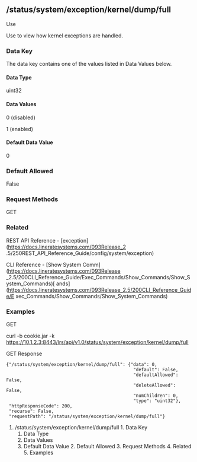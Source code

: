 ## /status/system/exception/kernel/dump/full

Use

Use to view how kernel exceptions are handled.

### Data Key

The data key contains one of the values listed in Data Values below.

#### Data Type

uint32

#### Data Values

0 (disabled)

1 (enabled)

#### Default Data Value

0

### Default Allowed

False

### Request Methods

GET

### Related

REST API Reference - [exception](https://docs.lineratesystems.com/093Release_2
.5/250REST_API_Reference_Guide/config/system/exception)

CLI Reference - [Show System Comm](https://docs.lineratesystems.com/093Release
_2.5/200CLI_Reference_Guide/Exec_Commands/Show_Commands/Show_System_Commands)[
ands](https://docs.lineratesystems.com/093Release_2.5/200CLI_Reference_Guide/E
xec_Commands/Show_Commands/Show_System_Commands)

### Examples

GET

curl -b cookie.jar -k
https://10.1.2.3:8443/lrs/api/v1.0/status/system/exception/kernel/dump/full

GET Response

    
    
    {"/status/system/exception/kernel/dump/full": {"data": 0,
                                                    "default": False,
                                                    "defaultAllowed": False,
                                                    "deleteAllowed": False,
                                                    "numChildren": 0,
                                                    "type": "uint32"},
     "httpResponseCode": 200,
     "recurse": False,
     "requestPath": "/status/system/exception/kernel/dump/full"}
    

  1. /status/system/exception/kernel/dump/full
    1. Data Key
      1. Data Type
      2. Data Values
      3. Default Data Value
    2. Default Allowed
    3. Request Methods
    4. Related
    5. Examples

